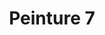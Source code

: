 ---
images:
- /images/CarolePainting/Peinture (7).JPG
title: Peinture 7
#date: 2022-07-23
tags:
- archive # all posts
- #accueil

---